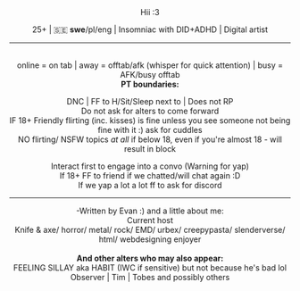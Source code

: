 <div align="center">
    Hii :3
<p>25+ | 🇸🇪 <b>swe</b>/pl/eng | Insomniac with DID+ADHD | Digital artist
 <hr><br>online = on tab | away = offtab/afk (whisper for quick attention) | busy = AFK/busy offtab
  <br><b>PT boundaries:</b>
  <p>DNC | FF to H/Sit/Sleep next to | Does not RP
<br>Do not ask for alters to come forward
<br>IF 18+ Friendly flirting (inc. kisses) is fine unless you see someone not being fine with it :) ask for cuddles
<br>NO flirting/ NSFW topics <i>at all</i> if below 18, even if you're almost 18 - will result in block
  <p>Interact first to engage into a convo (Warning for yap)
<br>If 18+ FF to friend if we chatted/will chat again :D
<br>If we yap a lot a lot ff to ask for discord
      <hr>
<p>-Written by Evan :) and a little about me:<br>Current host<br>Knife & axe/ horror/ metal/ rock/ EMD/ urbex/ creepypasta/ slenderverse/ html/ webdesigning enjoyer
<br><br><b>And other alters who may also appear:</b>
<br>FEELING SILLAY aka HABIT (IWC if sensitive) but not because he's bad lol
    <br>Observer | Tim | Tobes and possibly others
</div>
